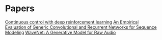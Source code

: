 # Papers
[Continuous control with deep reinforcement learning](https://arxiv.org/abs/1509.02971)
[An Empirical Evaluation of Generic Convolutional and Recurrent Networks for Sequence Modeling](https://arxiv.org/abs/1803.01271)
[WaveNet: A Generative Model for Raw Audio](https://arxiv.org/abs/1609.03499)
